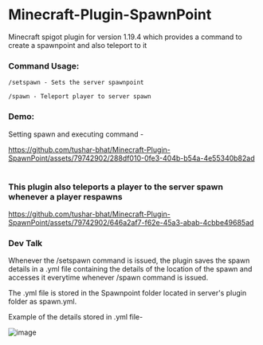 # Minecraft-Plugin-SpawnPoint
Minecraft spigot plugin for version 1.19.4 which provides a command to create a spawnpoint and also teleport to it


### Command Usage:
```
/setspawn - Sets the server spawnpoint

/spawn - Teleport player to server spawn
```


### Demo:

Setting spawn and executing command - 


https://github.com/tushar-bhat/Minecraft-Plugin-SpawnPoint/assets/79742902/288df010-0fe3-404b-b54a-4e55340b82ad


# 

### This plugin also teleports a player to the server spawn whenever a player respawns


https://github.com/tushar-bhat/Minecraft-Plugin-SpawnPoint/assets/79742902/646a2af7-f62e-45a3-abab-4cbbe49685ad


### Dev Talk
Whenever the /setspawn command is issued, the plugin saves the spawn details in a .yml file containing the details of the location of the spawn and accesses it everytime whenever /spawn command is issued.

The .yml file is stored in the Spawnpoint folder located in server's plugin folder as spawn.yml.

Example of the details stored in .yml file-

![image](https://github.com/tushar-bhat/Minecraft-Plugin-SpawnPoint/assets/79742902/d560032f-1e62-4077-ae2b-80e65a781614)
